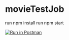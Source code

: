 # movieTestJob
run npm install
run npm start

[![Run in Postman](https://run.pstmn.io/button.svg)](https://app.getpostman.com/run-collection/f89ea7ba86796c52589e)
